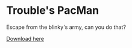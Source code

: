 # Trouble's PacMan
Escape from the blinky's army, can you do that?

[Download here](http://www.mediafire.com/file/ub2rods0u8g5ulx/troublespacman.apk)
